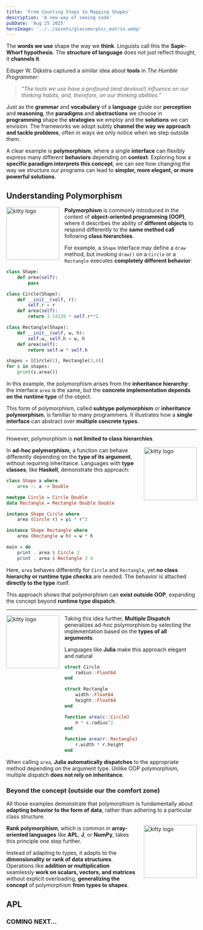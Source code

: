 ```yaml
---
title: 'From Counting Steps to Mapping Shapes'
description: 'A new way of seeing code'
pubDate: 'Aug 25 2025'
heroImage: '../../assets/glassmorphic_matrix.webp'
---
```


The **words we use** shape the way we **think**.
Linguists call this the **Sapir-Whorf hypothesis**.
The **structure of language** does not just reflect thought, it **channels it**.

Edsger W. Dijkstra captured a similar idea about **tools** in *The Humble Programmer*:

> *"The tools we use have a profound (and devious!) influence on our thinking habits, and, therefore, on our thinking abilities."*

Just as the **grammar** and **vocabulary** of a **language** guide our **perception** and **reasoning**, the **paradigms** and **abstractions** we choose in **programming** shape the **strategies** we employ and the **solutions** we can envision.
The frameworks we adopt subtly **channel the way we approach and tackle problems**, often in ways we only notice when we step outside them.
<!-- NOTE: maybe change to "often without our noticing." -->

A clear example is **polymorphism**, where a single **interface** can flexibly express many different **behaviors** depending on **context**.
Exploring how a **specific paradigm interprets this concept**, we can see how changing the way we structure our programs can lead to **simpler, more elegant, or more powerful solutions**.

## Understanding Polymorphism

<img src="/python_logo_icon_168886.svg" alt="kitty logo" style="float: left; margin-right: 1em; width: 10em;" />

**Polymorphism** is commonly introduced in the context of **object-oriented programming (OOP)**, where it describes the ability of **different objects** to respond differently to the **same method call** following **class hierarchies**.

For example, a `Shape` interface may define a `draw` method, but invoking `draw()` on a `Circle` or a `Rectangle` executes **completely different behavior**:

```python
class Shape:
    def area(self):
        pass

class Circle(Shape):
    def __init__(self, r):
        self.r = r
    def area(self):
        return 3.14159 * self.r**2

class Rectangle(Shape):
    def __init__(self, w, h):
        self.w, self.h = w, h
    def area(self):
        return self.w * self.h

shapes = [Circle(2), Rectangle(3,4)]
for s in shapes:
    print(s.area())
````

In this example, the polymorphism arises from the **inheritance hierarchy**: the interface `area` is the same, but the **concrete implementation depends on the runtime type** of the object.

This form of polymorphism, called **subtype polymorphism** or **inheritance polymorphism**, is familiar to many programmers. It illustrates how a **single interface** can abstract over **multiple concrete types**.

---

However, polymorphism is **not limited to class hierarchies**.

<img src="/Haskell-Logo.svg" alt="kitty logo" style="float: right; margin-left: 1em; width: 10em;" />

In **ad-hoc polymorphism**, a function can behave differently depending on the **type of its argument**, without requiring inheritance.
Languages with **type classes**, like **Haskell**, demonstrate this approach:

```haskell
class Shape a where
    area :: a -> Double

newtype Circle = Circle Double
data Rectangle = Rectangle Double Double

instance Shape Circle where
    area (Circle r) = pi * r^2

instance Shape Rectangle where
    area (Rectangle w h) = w * h

main = do
    print . area $ Circle 2
    print . area $ Rectangle 3 4
```

Here, `area` behaves differently for `Circle` and `Rectangle`, yet **no class hierarchy or runtime type checks** are needed.
The behavior is attached **directly to the type** itself.

This approach shows that polymorphism can **exist outside OOP**, expanding the concept beyond **runtime type dispatch**.

---

<img src="/Julia_Programming_Language.svg" alt="kitty logo" style="float: left; margin-right: 1em; width: 10em;" />

Taking this idea further, **Multiple Dispatch** generalizes ad-hoc polymorphism by selecting the implementation based on the **types of all arguments**.

Languages like **Julia** make this approach elegant and natural

```julia
struct Circle
    radius::Float64
end

struct Rectangle
    width::Float64
    height::Float64
end

function area(c::Circle)
    π * c.radius^2
end

function area(r::Rectangle)
    r.width * r.height
end
```

When calling `area`, **Julia automatically dispatches** to the appropriate method depending on the argument type.
Unlike OOP polymorphism, multiple dispatch **does not rely on inheritance**.

### Beyond the concept (outside our the comfort zone)

All those examples demonstrate that polymorphism is fundamentally about **adapting behavior to the form of data**, rather than adhering to a particular class structure.

<img src="/APL_(programming_language)_logo.svg" alt="kitty logo" style="float: right; margin-left: 1em; width: 10em;" />

**Rank polymorphism**, which is common in **array-oriented languages** like **APL**, **J**, or **NumPy**, takes this principle one step further.

Instead of adapting to types, it adapts to the **dimensionality or rank of data structures**.
Operations like **addition or multiplication** seamlessly **work on scalars, vectors, and matrices** without explicit overloading, **generalizing the concept** of polymorphism **from types to shapes**.

## APL

### COMING NEXT...

<!--
### BQN

BQN is an APL dialect by Marshall Lockbaum that was designed with the objective.

## Problem in BQN

TODO

## Translation to other domains

```python
print({'LLNNNLL':'Argentina','LLLNLNN':'Brasil','LLNNNN':'Bolivia','LLLLNNN':'Paraguay','LLLNNNN':'Uruguay'}.get(''.join('L' if x.isalpha() else 'N' for x in input())))
```

## Conclusion

Both capture the same point: the programming language you use doesn’t just let you express solutions — it also **shapes how you conceive problems and what solutions you even notice are possible**.


  | Type                      | How Dispatch Happens         | Example Language |
  | ------------------------- | ---------------------------- | ---------------- |
  | **Subtype / Inheritance** | Runtime type of object       | Python, Java     |
  | **Ad-Hoc / Type-based**   | Compile-time type resolution | Haskell          |
  | **Multiple Dispatch**     | Types of all arguments       | Julia            |
  | **Rank / Shape-based**    | Shape or dimensionality      | NumPy, APL       |

> **"A language that doesn’t affect the way you think about programming, is not worth knowing."**
>
> -- *Alan Perlin*, first recipient of the Turing Award
-->
